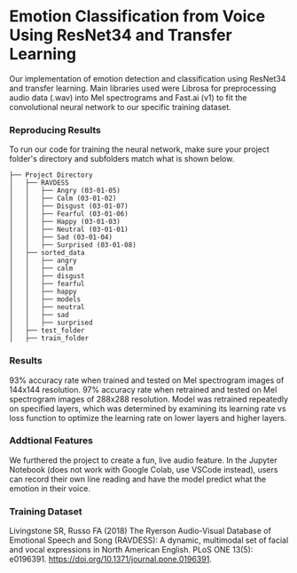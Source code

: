 # Emotion Classification from Voice Using ResNet34 and Transfer Learning

Our implementation of emotion detection and classification using ResNet34 and transfer learning. Main libraries used were Librosa for preprocessing audio data (.wav) into Mel spectrograms and Fast.ai (v1) to fit the convolutional neural network to our specific training dataset.

### Reproducing Results

To run our code for training the neural network, make sure your project folder's directory and subfolders match what is shown below.

``` 
├── Project Directory
│   ├── RAVDESS
│   │   ├── Angry (03-01-05)
│   │   ├── Calm (03-01-02)
│   │   ├── Disgust (03-01-07)
│   │   ├── Fearful (03-01-06)
│   │   ├── Happy (03-01-03)
│   │   ├── Neutral (03-01-01)
│   │   ├── Sad (03-01-04)
│   │   ├── Surprised (03-01-08)
│   ├── sorted_data
│   │   ├── angry
│   │   ├── calm
│   │   ├── disgust
│   │   ├── fearful
│   │   ├── happy
│   │   ├── models
│   │   ├── neutral
│   │   ├── sad
│   │   ├── surprised
│   ├── test_folder
│   ├── train_folder
```

### Results

93% accuracy rate when trained and tested on Mel spectrogram images of 144x144 resolution. 97% accuracy rate when retrained and tested on Mel spectrogram images of 288x288 resolution. Model was retrained repeatedly on specified layers, which was determined by examining its learning rate vs loss function to optimize the learning rate on lower layers and higher layers.

### Addtional Features

We furthered the project to create a fun, live audio feature. In the Jupyter Notebook (does not work with Google Colab, use VSCode instead), users can record their own line reading and have the model predict what the emotion in their voice.

### Training Dataset

Livingstone SR, Russo FA (2018) The Ryerson Audio-Visual Database of Emotional Speech and Song (RAVDESS): A dynamic, multimodal set of facial and vocal expressions in North American English. PLoS ONE 13(5): e0196391. https://doi.org/10.1371/journal.pone.0196391.
